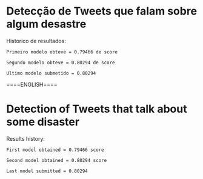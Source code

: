 # Detecção de Tweets que falam sobre algum desastre

Historico de resultados:
 
    Primeiro modelo obteve = 0.79466 de score
    
    Segundo modelo obteve = 0.80294 de score

    Ultimo modelo submetido = 0.80294


====ENGLISH====

# Detection of Tweets that talk about some disaster

Results history:
 
    First model obtained = 0.79466 score
    
    Second model obtained = 0.80294 score

    Last model submitted = 0.80294